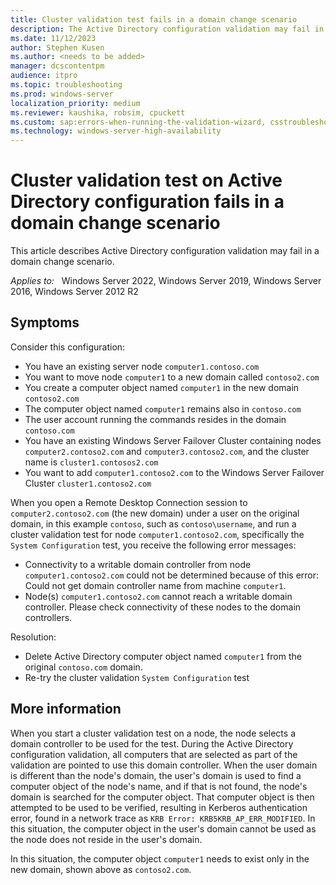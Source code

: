 ```yaml
---
title: Cluster validation test fails in a domain change scenario
description: The Active Directory configuration validation may fail in a domain change scenario. User and computer objects being on different domains, and changing computer objects between domains can generate an error.
ms.date: 11/12/2023
author: Stephen Kusen
ms.author: <needs to be added>
manager: dcscontentpm
audience: itpro
ms.topic: troubleshooting
ms.prod: windows-server
localization_priority: medium
ms.reviewer: kaushika, robsim, cpuckett
ms.custom: sap:errors-when-running-the-validation-wizard, csstroubleshoot
ms.technology: windows-server-high-availability
---
```

# Cluster validation test on Active Directory configuration fails in a domain change scenario

This article describes Active Directory configuration validation may fail in a domain change scenario.

_Applies to:_ &nbsp; Windows Server 2022, Windows Server 2019, Windows Server 2016, Windows Server 2012 R2  

## Symptoms

Consider this configuration:

- You have an existing server node `computer1.contoso.com`
- You want to move node `computer1` to a new domain called `contoso2.com`
- You create a computer object named `computer1` in the new domain `contoso2.com`
- The computer object named `computer1` remains also in `contoso.com`
- The user account running the commands resides in the domain `contoso.com`
- You have an existing Windows Server Failover Cluster containing nodes `computer2.contoso2.com` and `computer3.contoso2.com`, and the cluster name is `cluster1.contosos2.com`
- You want to add `computer1.contoso2.com` to the Windows Server Failover Cluster `cluster1.contoso2.com`

When you open a Remote Desktop Connection session to `computer2.contoso2.com` (the new domain) under a user on the original domain, in this example `contoso`, such as `contoso\username`, and run a cluster validation test for node `computer1.contoso2.com`, specifically the `System Configuration` test, you receive the following error messages:

- Connectivity to a writable domain controller from node `computer1.contoso2.com` could not be determined because of this error: Could not get domain controller name from machine `computer1`. 
- Node(s) `computer1.contoso2.com` cannot reach a writable domain controller. Please check connectivity of these nodes to the domain controllers.

Resolution:

- Delete Active Directory computer object named `computer1` from the original `contoso.com` domain.
- Re-try the cluster validation `System Configuration` test

## More information

When you start a cluster validation test on a node, the node selects a domain controller to be used for the test. During the Active Directory configuration validation, all computers that are selected as part of the validation are pointed to use this domain controller.  When the user domain is different than the node's domain, the user's domain is used to find a computer object of the node's name, and if that is not found, the node's domain is searched for the computer object.  That computer object is then attempted to be used to be verified, resulting in Kerberos authentication error, found in a network trace as `KRB Error: KRB5KRB_AP_ERR_MODIFIED`. In this situation, the computer object in the user's domain cannot be used as the node does not reside in the user's domain. 

In this situation, the computer object `computer1` needs to exist only in the new domain, shown above as `contoso2.com`.

